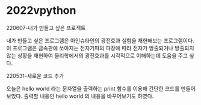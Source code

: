 # 2022vpython

220607-내가 만들고 싶은 프로젝트

내가 만들고 싶은 프로그램은 아인슈타인의 광전효과 실험을 재현해보는 프로그램이다. 이 프로그램은 금속판에 쏘아지는 전자기파의 파장에 따라 전자가 방출되거나 방출되지 않는 상황을 
재현하여 물리학에서의 광전효과를 시각적으로 이해하는데 도움을 주고 싶다.


220531-새로운 코드 추가

오늘은 hello world 라는 문자열을 출력하는 print 함수를 이용해 간단한 코드를 만들어보았다.
출력할 내용인 hello world 의 내용을 바꾸어보기도 하였다.
